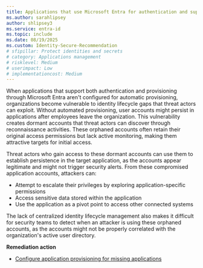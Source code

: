 ```yaml
---
title: Applications that use Microsoft Entra for authentication and support provisioning are configured
ms.author: sarahlipsey
author: shlipsey3
ms.service: entra-id
ms.topic: include
ms.date: 08/19/2025
ms.custom: Identity-Secure-Recommendation
# sfipillar: Protect identities and secrets
# category: Applications management
# risklevel: Medium
# userimpact: Low
# implementationcost: Medium
---
```

When applications that support both authentication and provisioning through Microsoft Entra aren't configured for automatic provisioning, organizations become vulnerable to identity lifecycle gaps that threat actors can exploit. Without automated provisioning, user accounts might persist in applications after employees leave the organization. This vulnerability creates dormant accounts that threat actors can discover through reconnaissance activities. These orphaned accounts often retain their original access permissions but lack active monitoring, making them attractive targets for initial access.

Threat actors who gain access to these dormant accounts can use them to establish persistence in the target application, as the accounts appear legitimate and might not trigger security alerts. From these compromised application accounts, attackers can:

- Attempt to escalate their privileges by exploring application-specific permissions
- Access sensitive data stored within the application
- Use the application as a pivot point to access other connected systems

The lack of centralized identity lifecycle management also makes it difficult for security teams to detect when an attacker is using these orphaned accounts, as the accounts might not be properly correlated with the organization's active user directory. 

**Remediation action**

- [Configure application provisioning for missing applications](../../identity/app-provisioning/configure-automatic-user-provisioning-portal.md)
